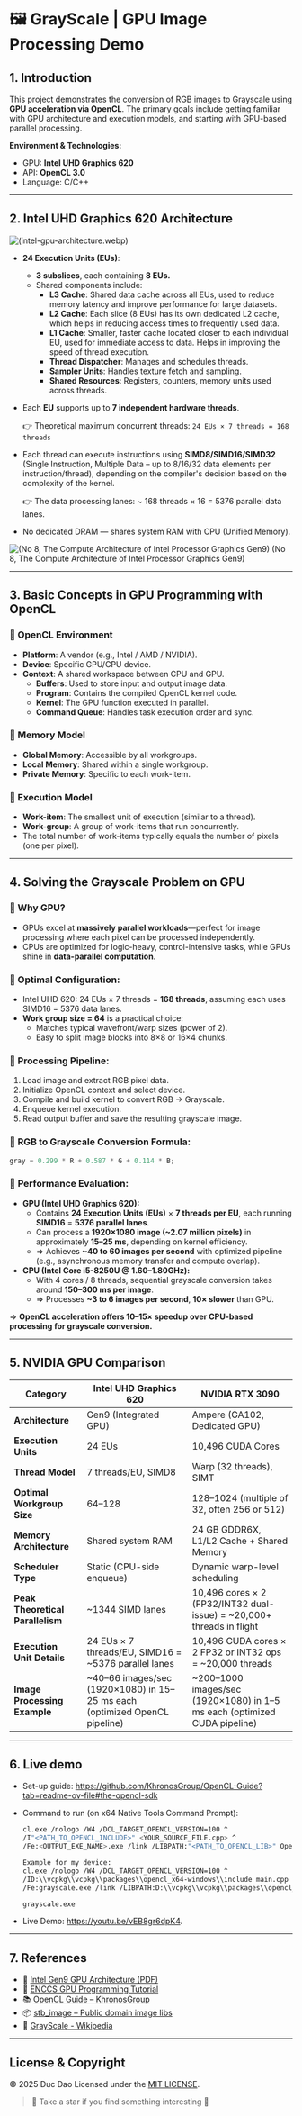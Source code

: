 # 🖼️ GrayScale | GPU Image Processing Demo
## 1. Introduction

This project demonstrates the conversion of RGB images to Grayscale using **GPU acceleration via OpenCL**. The primary goals include getting familiar with GPU architecture and execution models, and starting with GPU-based parallel processing.

**Environment & Technologies:**

-   GPU: **Intel UHD Graphics 620**
-   API: **OpenCL 3.0**
-   Language: C/C++

----------

## 2. Intel UHD Graphics 620 Architecture
![(intel-gpu-architecture.webp)](https://github.com/ducdmd152/grayscale-opencl/blob/main/intel-gpu-architecture.webp)
-   **24 Execution Units (EUs)**:
    
    -   **3 subslices**, each containing **8 EUs.**
    -   Shared components include:
        -   **L3 Cache**: Shared data cache across all EUs, used to reduce memory latency and improve performance for large datasets.
        -   **L2 Cache**: Each slice (8 EUs) has its own dedicated L2 cache, which helps in reducing access times to frequently used data.
        -   **L1 Cache**: Smaller, faster cache located closer to each individual EU, used for immediate access to data. Helps in improving the speed of thread execution.
        -   **Thread Dispatcher**: Manages and schedules threads.
        -   **Sampler Units**: Handles texture fetch and sampling.
        -   **Shared Resources**: Registers, counters, memory units used across threads.
-   Each **EU** supports up to **7 independent hardware threads**.
    
    👉 Theoretical maximum concurrent threads: `24 EUs × 7 threads = 168 threads`
    
-   Each thread can execute instructions using **SIMD8/SIMD16/SIMD32** (Single Instruction, Multiple Data – up to 8/16/32 data elements per instruction/thread), depending on the compiler's decision based on the complexity of the kernel.
    
    👉 The data processing lanes: ~ 168 threads × 16 = 5376 parallel data lanes.
    
-   No dedicated DRAM — shares system RAM with CPU (Unified Memory).
    
![(No 8, The Compute Architecture of Intel Processor Graphics Gen9)](https://github.com/ducdmd152/grayscale-opencl/blob/main/image.webp)
(No 8, The Compute Architecture of Intel Processor Graphics Gen9)

----------

## 3. Basic Concepts in GPU Programming with OpenCL

### 🔹 OpenCL Environment

-   **Platform**: A vendor (e.g., Intel / AMD / NVIDIA).
-   **Device**: Specific GPU/CPU device.
-   **Context**: A shared workspace between CPU and GPU.
    -   **Buffers**: Used to store input and output image data.
    -   **Program**: Contains the compiled OpenCL kernel code.
    -   **Kernel**: The GPU function executed in parallel.
    -   **Command Queue**: Handles task execution order and sync.

### 🔹 Memory Model

-   **Global Memory**: Accessible by all workgroups.
-   **Local Memory**: Shared within a single workgroup.
-   **Private Memory**: Specific to each work-item.

### 🔹 Execution Model

-   **Work-item**: The smallest unit of execution (similar to a thread).
-   **Work-group**: A group of work-items that run concurrently.
-   The total number of work-items typically equals the number of pixels (one per pixel).

----------

## 4. Solving the Grayscale Problem on GPU

### 🔹 Why GPU?

-   GPUs excel at **massively parallel workloads**—perfect for image processing where each pixel can be processed independently.
-   CPUs are optimized for logic-heavy, control-intensive tasks, while GPUs shine in **data-parallel computation**.

### 🔹 Optimal Configuration:

-   Intel UHD 620: 24 EUs × 7 threads = **168 threads**, assuming each uses SIMD16 = 5376 data lanes.
-   **Work group size = 64** is a practical choice:
    -   Matches typical wavefront/warp sizes (power of 2).
    -   Easy to split image blocks into 8×8 or 16×4 chunks.

### 🔹 Processing Pipeline:

1.  Load image and extract RGB pixel data.
2.  Initialize OpenCL context and select device.
3.  Compile and build kernel to convert RGB → Grayscale.
4.  Enqueue kernel execution.
5.  Read output buffer and save the resulting grayscale image.

### 🔹 RGB to Grayscale Conversion Formula:

```c
gray = 0.299 * R + 0.587 * G + 0.114 * B;
```

### 🔹 **Performance Evaluation:**

-   **GPU (Intel UHD Graphics 620):**
    -   Contains **24 Execution Units (EUs)** × **7 threads per EU**, each running **SIMD16** = **5376 parallel lanes**.
    -   Can process a **1920×1080 image (~2.07 million pixels)** in approximately **15–25 ms**, depending on kernel efficiency.
    -   ⇒ Achieves **~40 to 60 images per second** with optimized pipeline (e.g., asynchronous memory transfer and compute overlap).
-   **CPU (Intel Core i5-8250U @ 1.60–1.80GHz):**
    -   With 4 cores / 8 threads, sequential grayscale conversion takes around **150–300 ms per image**.
    -   ⇒ Processes **~3 to 6 images per second**, **10× slower** than GPU.

⇒ **OpenCL acceleration offers 10–15× speedup over CPU-based processing for grayscale conversion.**

----------

## 5. NVIDIA GPU Comparison
| **Category**                   | **Intel UHD Graphics 620**                                                                 | **NVIDIA RTX 3090**                                                                                     |
|--------------------------------|--------------------------------------------------------------------------------------------|----------------------------------------------------------------------------------------------------------|
| **Architecture**               | Gen9 (Integrated GPU)                                                                      | Ampere (GA102, Dedicated GPU)                                                                            |
| **Execution Units**            | 24 EUs                                                                                     | 10,496 CUDA Cores                                                                                        |
| **Thread Model**               | 7 threads/EU, SIMD8                                                                         | Warp (32 threads), SIMT                                                                                  |
| **Optimal Workgroup Size**     | 64–128                                                                                     | 128–1024 (multiple of 32, often 256 or 512)                                                              |
| **Memory Architecture**        | Shared system RAM                                                                          | 24 GB GDDR6X, L1/L2 Cache + Shared Memory                                                                |
| **Scheduler Type**             | Static (CPU-side enqueue)                                                                  | Dynamic warp-level scheduling                                                                            |
| **Peak Theoretical Parallelism** | ~1344 SIMD lanes                                                                           | 10,496 cores × 2 (FP32/INT32 dual-issue) = ~20,000+ threads in flight                                                                                                         |
| **Execution Unit Details**     | 24 EUs × 7 threads/EU, SIMD16 = ~5376 parallel lanes                                       | 10,496 CUDA cores × 2 FP32 or INT32 ops = ~20,000 threads                                                |
| **Image Processing Example**   | ~40–66 images/sec (1920×1080) in 15–25 ms each (optimized OpenCL pipeline)                | ~200–1000 images/sec (1920×1080) in 1–5 ms each (optimized CUDA pipeline)                               |

----------

## 6. Live demo

-   Set-up guide: https://github.com/KhronosGroup/OpenCL-Guide?tab=readme-ov-file#the-opencl-sdk
    
-   Command to run (on x64 Native Tools Command Prompt):
    ```bash
    cl.exe /nologo /W4 /DCL_TARGET_OPENCL_VERSION=100 ^
    /I"<PATH_TO_OPENCL_INCLUDE>" <YOUR_SOURCE_FILE.cpp> ^
    /Fe:<OUTPUT_EXE_NAME>.exe /link /LIBPATH:"<PATH_TO_OPENCL_LIB>" OpenCL.lib
    ```
    ```bash
    Example for my device:
    cl.exe /nologo /W4 /DCL_TARGET_OPENCL_VERSION=100 ^
    /ID:\\vcpkg\\vcpkg\\packages\\opencl_x64-windows\\include main.cpp ^
    /Fe:grayscale.exe /link /LIBPATH:D:\\vcpkg\\vcpkg\\packages\\opencl_x64-windows\\lib OpenCL.lib
    ```
    ```bash
    grayscale.exe
    ```
    
-   Live Demo: https://youtu.be/vEB8gr6dpK4.
    

----------

## 7. References

-   📄 [Intel Gen9 GPU Architecture (PDF)](https://cdrdv2-public.intel.com/774710/the-compute-architecture-of-intel-processor-graphics-gen9-v1d0-166010.pdf)
-   📘 [ENCCS GPU Programming Tutorial](https://enccs.github.io/gpu-programming/2-gpu-ecosystem/)
-   📚 [OpenCL Guide – KhronosGroup](https://github.com/KhronosGroup/OpenCL-Guide)
-   📦 [stb_image – Public domain image libs](https://github.com/nothings/stb)
-   📜 [GrayScale - Wikipedia](https://en.wikipedia.org/wiki/Grayscale)

----------

## License & Copyright
&copy; 2025 Duc Dao Licensed under the [MIT LICENSE](https://github.com/ducdmd152/grayscale-opencl/blob/main/LICENSE).

> 🤟 Take a star if you find something interesting 🤟
